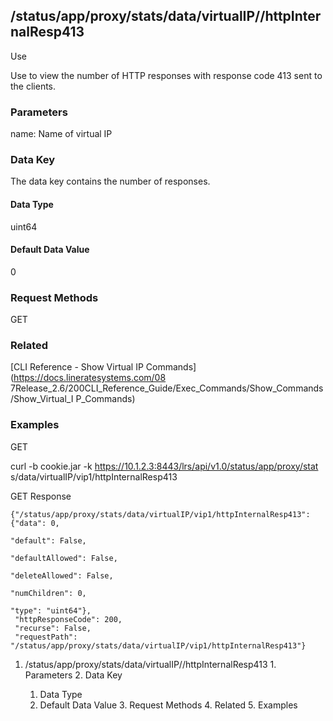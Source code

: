 ## /status/app/proxy/stats/data/virtualIP/<name>/httpInternalResp413

Use

Use to view the number of HTTP responses with response code 413 sent to the
clients.

### Parameters

name: Name of virtual IP

### Data Key

The data key contains the number of responses.

#### Data Type

uint64

#### Default Data Value

0

### Request Methods

GET

### Related

[CLI Reference - Show Virtual IP Commands](https://docs.lineratesystems.com/08
7Release_2.6/200CLI_Reference_Guide/Exec_Commands/Show_Commands/Show_Virtual_I
P_Commands)

### Examples

GET

curl -b cookie.jar -k https://10.1.2.3:8443/lrs/api/v1.0/status/app/proxy/stat
s/data/virtualIP/vip1/httpInternalResp413

GET Response

    
    {"/status/app/proxy/stats/data/virtualIP/vip1/httpInternalResp413": {"data": 0,
                                                                            "default": False,
                                                                            "defaultAllowed": False,
                                                                            "deleteAllowed": False,
                                                                            "numChildren": 0,
                                                                            "type": "uint64"},
     "httpResponseCode": 200,
     "recurse": False,
     "requestPath": "/status/app/proxy/stats/data/virtualIP/vip1/httpInternalResp413"}
    

  1. /status/app/proxy/stats/data/virtualIP/<name>/httpInternalResp413
    1. Parameters
    2. Data Key
      1. Data Type
      2. Default Data Value
    3. Request Methods
    4. Related
    5. Examples

